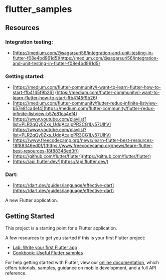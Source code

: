 # flutter_samples


## Resources

### Integration testing:
  
  - [https://medium.com/@sagarsuri56/integration-and-unit-testing-in-flutter-f08e4bd961d5](https://medium.com/@sagarsuri56/integration-and-unit-testing-in-flutter-f08e4bd961d5)
  
  
### Getting started:

  - [https://medium.com/flutter-community/i-want-to-learn-flutter-how-to-start-ffb4145f9b26]  (https://medium.com/flutter-community/i-want-to-learn-flutter-how-to-start-ffb4145f9b26)
  - [https://medium.com/flutter-community/flutter-redux-infinite-listview-b57e81ca4ef4](https://medium.com/flutter-community/flutter-redux-infinite-listview-b57e81ca4ef4)
  - [https://www.youtube.com/playlist?list=PLR2qQy0Zxs_UdqAcaipPR3CG1Ly57UlhV](https://www.youtube.com/playlist?list=PLR2qQy0Zxs_UdqAcaipPR3CG1Ly57UlhV)
  - [https://www.freecodecamp.org/news/learn-flutter-best-resources-18f88346ed0f/](https://www.freecodecamp.org/news/learn-flutter-best-resources-18f88346ed0f/)
  - [https://github.com/flutter/flutter](https://github.com/flutter/flutter)
  - [https://api.flutter.dev/](https://api.flutter.dev/)
  

### Dart: 

  - [https://dart.dev/guides/language/effective-dart](https://dart.dev/guides/language/effective-dart)  
  
  
A new Flutter application.

## Getting Started

This project is a starting point for a Flutter application.

A few resources to get you started if this is your first Flutter project:

- [Lab: Write your first Flutter app](https://flutter.dev/docs/get-started/codelab)
- [Cookbook: Useful Flutter samples](https://flutter.dev/docs/cookbook)

For help getting started with Flutter, view our
[online documentation](https://flutter.dev/docs), which offers tutorials,
samples, guidance on mobile development, and a full API reference.
